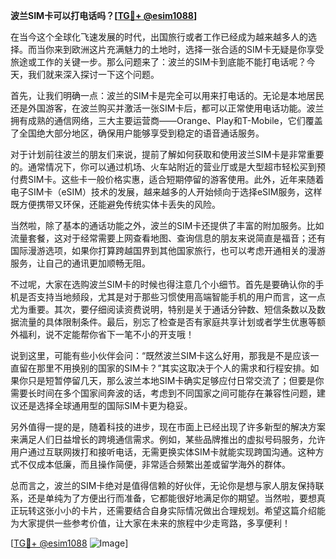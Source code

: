 **波兰SIM卡可以打电话吗？[[TG💪+ @esim1088](https://t.me/s/esim1088)]**

在当今这个全球化飞速发展的时代，出国旅行或者工作已经成为越来越多人的选择。而当你来到欧洲这片充满魅力的土地时，选择一张合适的SIM卡无疑是你享受旅途或工作的关键一步。那么问题来了：波兰的SIM卡到底能不能打电话呢？今天，我们就来深入探讨一下这个问题。

首先，让我们明确一点：波兰的SIM卡是完全可以用来打电话的。无论是本地居民还是外国游客，在波兰购买并激活一张SIM卡后，都可以正常使用电话功能。波兰拥有成熟的通信网络，三大主要运营商——Orange、Play和T-Mobile，它们覆盖了全国绝大部分地区，确保用户能够享受到稳定的语音通话服务。

对于计划前往波兰的朋友们来说，提前了解如何获取和使用波兰SIM卡是非常重要的。通常情况下，你可以通过机场、火车站附近的营业厅或是大型超市轻松买到预付费SIM卡。这些卡一般价格实惠，适合短期停留的游客使用。此外，近年来随着电子SIM卡（eSIM）技术的发展，越来越多的人开始倾向于选择eSIM服务，这样既方便携带又环保，还能避免传统实体卡丢失的风险。

当然啦，除了基本的通话功能之外，波兰的SIM卡还提供了丰富的附加服务。比如流量套餐，这对于经常需要上网查看地图、查询信息的朋友来说简直是福音；还有国际漫游选项，如果你打算跨越国界到其他国家旅行，也可以考虑开通相关的漫游服务，让自己的通讯更加顺畅无阻。

不过呢，大家在选购波兰SIM卡的时候也得注意几个小细节。首先是要确认你的手机是否支持当地频段，尤其是对于那些习惯使用高端智能手机的用户而言，这一点尤为重要。其次，要仔细阅读资费说明，特别是关于通话分钟数、短信条数以及数据流量的具体限制条件。最后，别忘了检查是否有家庭共享计划或者学生优惠等额外福利，说不定能帮你省下一笔不小的开支哦！

说到这里，可能有些小伙伴会问：“既然波兰SIM卡这么好用，那我是不是应该一直留在那里不用换别的国家的SIM卡？”其实这取决于个人的需求和行程安排。如果你只是短暂停留几天，那么波兰本地SIM卡确实足够应付日常交流了；但要是你需要长时间在多个国家间奔波的话，考虑到不同国家之间可能存在兼容性问题，建议还是选择全球通用型的国际SIM卡更为稳妥。

另外值得一提的是，随着科技的进步，现在市面上已经出现了许多新型的解决方案来满足人们日益增长的跨境通信需求。例如，某些品牌推出的虚拟号码服务，允许用户通过互联网拨打和接听电话，无需更换实体SIM卡就能实现跨国沟通。这种方式不仅成本低廉，而且操作简便，非常适合频繁出差或留学海外的群体。

总而言之，波兰的SIM卡绝对是值得信赖的好伙伴，无论你是想与家人朋友保持联系，还是单纯为了方便出行而准备，它都能很好地满足你的期望。当然啦，要想真正玩转这张小小的卡片，还需要结合自身实际情况做出合理规划。希望这篇介绍能为大家提供一些参考价值，让大家在未来的旅程中少走弯路，多享便利！

[[TG💪+ @esim1088](https://t.me/s/esim1088) ![Image](https://i.postimg.cc/4NQfJmqS/Snipaste-2025-05-13-00-14-12.png)]